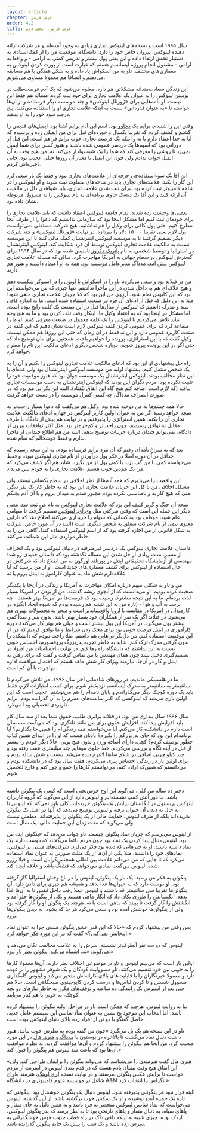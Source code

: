 ```yaml
---
layout: article
chapter: فرش قرمز
order: 4.2
title: فرش قرمز، بخش دوم
---
```




سال ۱۹۹۵ است و نسخه‌های لینوکس تجاری زیادی به وجود آمده‌اند و هر شرکت ارائه دهنده لینوکس، پیروان خاص خود را دارد. دانشگاه، موقعیت من را از کمک‌استادی به دستیار تحقق ارتقاء داده و این یعنی پول بیشتر و تدریس کمتر. به آرامی - و واقعا به آرامی - مشغول انجام پروژه لیسانسم هستم که عبارت است از پورت کردن لینوکس به معماری‌های مختلف. تاو به من اسکواش یاد داده و به شکل هفتگی با هم مسابقه می‌دهیم و انصافا هم معمولا مساوی می‌شویم.

این زندگی سعادت‌مندانه مشکلاتی هم دارد. معلوم می‌شود که یک آدم فرصت‌طلب در بوستن لینوکس را به عنوان یک علامت تجاری برای خود ثبت کرده. مساله هم فقط این نیست. او نامه‌هایی برای «ژورنال لینوکس» و چند موسسه دیگر فرستاده و از آن‌ها خواسته تا «به عنوان قدردانی» نسبت به اینکه علامت تجاری او را استفاده می‌کنند، پنج درصد سود خود را به او بدهند. 

وقتی این را شنیدم، برایم یک <abbr title="Dejavu - همان حالتی که مغز تصور می کند چیزی که در حال اتفاق افتادن است را قبلا در خواب دیده.">دجاوو</abbr > بود. اسم این آدم برایم آشنا بود. ایمیل‌های قدیمی را گشتم و کشف کردم که تقریبا یکسال و خورده‌ای قبل برای من ایمیلی زده و پرسیده که آیا به خدا اعتقاد دارم یا نه و اینکه یک فرصت تجاری خوب برایم فراهم است. این قبل از دورانی بود که اسپم‌ها یک دردسر عمومی شده باشند و هنوز کسی برای شما ایمیل نمی‌زد تا روشی را معرفی کند که شما را یک شبه پولدار می‌کند. نه. من هیچ وقت به آن ایمیل جواب ندادم ولی چون این ایمیل با معیار آن‌ روزها خیلی عجیب بود، جایی ذخیره‌اش کردم. 

این آقا یک سوءاستفاده‌چی حرفه‌ای از علامت‌های تجاری نبود و فقط یک بار سعی کرد این کار را بکند. علامت‌های تجاری باید در شاخه‌های متفاوت ثبت شوند و او لینوکس را در شاخه کامپیوتر ثبت کرده بود. برای ثبت شدن علامت تجاری، باید شواهدی دال بر مالکیت آن ارائه کنید و این آقا یک دیسک حاوی برنامه‌ای به نام لینوکس را به مسوول مربوطه نشان داده بود. 

بعضی‌ها وحشت زده شدند. تمام جامعه لینوکس اعتقاد داشت که باید علامت تجاری را برای خودمان ثبت کنیم اما مشکل اینجا بود که سازمانی نداشتیم که دعوا را از طرف آنجا مطرح کنیم. حتی پول کافی برای وکیل را هم نداشتیم. هیچ شرکت مستقلی نمی‌توانست پول لازم یعنی تقریبا ۱۵۰۰۰ دلار را بپردازد. در نهایت «ژورنال لینوکس» و چند شرکت دیگر تصمیم گرفتند تا به موسسه لینوکس اینترنشنال کمک مالی کنند تا این موسسه نسبت به مالکیت علامت تجاری لینوکس توسط آن فرد شکایت کند. لینوکس اینترنشنال در استرالیا و توسط شخصی به نام <abbr title="Patrick D'Cruze">پاتریک دکروز</abbr > تاسیس شده بود که در سال ۱۹۹۴ برای گسترش لینوکس در سطح جهانی به آمریکا مهاجرت کرد. سالی که مساله علامت تجاری لینوکس پیش آمد، مدداگ مدیرعامل موسسه بود. همه به او اعتماد داشتند و هنوز هم دارند.

من در فنلاند بود و سعی می‌کردم تاو را در اسکواش یا آوتون را در اسنوکر شکست دهم و هیچ علاقه‌ای هم به داخل شدن در این ماجرا نداشتم. تنها چیزی که من می‌خواستم این بود که این کابوس تمام شود. آرزوی من این بود که کلا جریان علامت تجاری ملغی شود؛ مثلا به این دلیل که قبل از ادعای آن فرد در صنعت استفاده شده است. ما به اندازه کافی سند و مدرک داشتیم که لینوکس از سال‌ها قبل در این صنعت یک کلمه رایج بوده است. اما مشکل در اینجا بود که به اعتقاد وکیل ما، اینکار وقت تلف کردن بود و ما به هیچ وجه نباید تلاش می‌کردیم تا لینوکس را یک کلمه معمول در صنعت معرفی کنیم. او ما را متقاعد کرد که برای عمومی کردن کلمه لینوکس لازم است نشان دهیم که این کلمه در صنعت کاربرد عمومی دارد و این نه فقط در آن زمان که حتی این روزها هم ممکن نیست. وکیل گفت که با این استراتژی، پرونده را خواهیم باخت. همچنین برای مان توضیح داد که حتی اگر در این پرونده پیروز شویم، دوباره شخص دیگری ادعای مالکیت این نام را مطرح خواهد کرد.

راه حل پیشنهادی او این بود که ادعای مالکیت علامت تجاری لینوکس را بکنیم و آن را به یک شخص منتقل کنیم. پیشنهاد اولیه من موسسه لینوکس اینترنشنال بود ولی عده‌ای با این نظر مخالف بودند. لینوکس اینترنشنال یک موسسه جوان بود که هنوز موقعیت خود را تثبیت نکرده بود. مردم نگران این بودند که لینوکس اینترنشنال به دست موسسات تجاری بیافتد (که لازم است اضافه کنم هیچ گاه این اتفاق نیُفتاد). البته این نگرانی هم بود که در صورت انصراف مدداگ، چه کسی کنترل موسسه را در دست خواهد گرفت.

حالا همه چشم‌ها به من دوخته شده بود. وکیل هم می‌گفت که دعوا بسیار راحت‌تر به نتیجه خواهد رسید اگر من به عنوان اولین کاربر لینوکس در جهان، ادعای مالکیت علامت تجاری آن را بکنم. همین استراتژی را پذیرفتیم و در نهایت هم پیش از دادگاه با طرف مقابل به توافق رسیدیم، چون راحت‌تر و کم‌خرج‌تر بود. مثل اکثر توافقات بیرون از دادگاه، نمی‌توانم چندان درباره جزییات توضیح بدهم. البته من هم اطلاع چندانی از ماجرا ندارم و فقط خوشحالم که تمام شده.

بعد که به سراغ نامه‌ای رفتم که آن مرد برایم فرستاده بودم، به این نتیجه رسیدم که حداقل در آن دوره اصلا در فکر پول درآوردن از نام تجاری لینوکس نبوده و فقط می‌خواسته کمی با من گپ بزند یا کمی پول از من بگیرد. شاید هم اگر کشف می‌کرد که من یک هم‌دین خوب هستم، علامت تجاری را به خودم پس می‌داد. 

این واقعیت را می‌پذیرم که همه آدم‌ها از نظر اخلاقی در سطح یکسانی نیستند ولی مشکل اخلاقی من با کل این جریان علامت تجاری این بود که به خاطر کار یک نفر دیگر،‌ منی که هیچ کار بد و نامناسبی نکرده بودم مجبور شدم به میدان بروم و با آن آدم بجنگم. 

نتیجه آن جنگ و گریز کثیف این بود که علامت تجاری لینوکس به نام من ثبت شد. معنی دیگر این جمله این است که وقتی شرکتی مثل <abbr title="شرکتی در ویرجیانا که در ۱۹۹۳ تاسیس شد و پشت سایت‌هایی مانند ThinkGeek و سورس فورج است. این شرکت از ۲۰۰۹ به بعد گیک‌نت نام گرفته است.">وی.ای. لینوکس</abbr > تصمیم گرفت تا سهامی عام شود، موظف بود به کسانی که سهام را خریداری می‌کنند اطلاع دهد که دارایی معنوی نیمی از نام شرکت متعلق به شخص دیگری است (البته در آن مورد خاص، شرکت به شکل قانونی از من اجازه گرفته بود که از اسم لینوکس استفاده کند). گاهی من را به خاطر مواردی مثل این شماتت می‌کنند.

داستان علامت تجاری لینوکس یک دردسر غیرمترقبه در دنیای لینوکس بود و یک انحراف از مسیر. مدت زیادی از حل شدن این مساله نگذشته بود که داستان جدیدی رو شد: مهندسی از آزمایشگاه تحقیقاتی اینتل در پورتلند اورگون به من اطلاع داد که شرکتش در حال استفاده از لینوکس برای کشف معماری‌های جدید است. او از من پرسید که آیا علاقه‌دارم شش ماه به عنوان کارآموز به اینتل بروم یا نه. 

من و تاو به شکلی مبهم درباره امکان مهاجرت به آمریکا و زندگی در آن‌جا با یکدیگر صحبت کرده بودیم. او می‌دانست که از آبجوی ریشه گذشته، من از بودن در آمریکا بسیار لذت برد‌ه‌ام. ما به این نتیجه مشترک رسیده بود که فرصت‌ها در آمریکا بهتر هستند - چه برسد به آب و هوا - (تازه من به این نتیجه هم رسیده بودم که شیوه ایجاد انگیزه در کارمندان در آمریکا در مقایسه با اروپا  واقع‌بینانه‌تر است و منجر به محصولات بهتری هم می‌شود. در فنلاند اگر یک نفر از همکاران خود بسیار بهتر باشد، بدون سر و صدا کمی بیشتر پول می‌گیرد. در آمریکا این پول بیشتر است و خیلی هم بهتر کار می‌کند). دوره کارآموزی در اینتل فرصت خوبی بود برای محک زدن شرایط و ما توافق کردیم که من از این موقعیت استفاده کنم. من دل‌نگرانی‌هایی هم داشتم. مثلا راحت نبودم که دانشکده را بدون گرفتن مدرک ترک کنم. شاید به خاطر تجربه پدربزرگ پروفسورم، احساس خوبی نسبت به این نداشتم که دانشگاه راه رها کنم. در نهایت، احساسات من اصولا در تصمیم‌گیری دخیل نشد چون همان مهندس با من تماس گرفت و گفت که برای رفتن به اینتل و کار در آن‌جا، نیازمند ویزای کار شش ماهه هستم که احتمال موافقت اداره مهاجرت با آن کم است. 

ما در هلسینکی ماندیم. در روزهای شادمانی آخر سال ۱۹۹۶، من تلاش می‌کردم تا سانتیمتر به سانتیمتر به مدرک لیسانسم نزدیک‌تر شوم. برای کسب امتیازات لازم، فقط باید یک دوره کوچک دیگر می‌گذراندم و پایان نامه‌ام را هم می‌نوشتم. عجیب است که این اولین باری می‌شد که لینوکسی که اکثر ساعت‌های عمرم را به آن گذرانده بودم، برایم کاربردی تحصیلی پیدا می‌کرد. 

سال ۱۹۹۶ سال بیداری من بود. در فنلاند برابری طلب، حقوق شما بعد از سه سال کار باید افزایش پیدا کند. افزایش حقوق برای من مانند تلنگری بود که می‌گفت سه سال است دارم در دانشکده کار می‌کنم. آیا می‌خواستم همه زندگی‌ام را همین جا بگذارنم؟ آیا برنامه‌ام این بود که جای پدربزرگم را بگیرم؟ یادتان هست که او را در ابتدای همین کتاب چطور توصیف کردم؟ کچل، دارای اضافه وزن و بدون هیچ بویی. حالا دیگر خودم را بیشتر از قبل در آینه نگاه و بررسی می‌کردم. خط جلوی موهایم چند میلیمتری عقب رفته بود و چند کیلو چربی اضافی در شکم سابقا لاغرم دیده می‌شد. بیست و شش ساله بودم و برای اولین بار در زندگی احساس پیری می‌کردم. هفت سال بود که در دانشکده بودم و می‌دانستم که همین‌که اراده کنم، می‌توانستم کارها را جمع و جور کنم و فارغ‌التحصیل شوم. 

***

<div class="journal">

دختر ده ساله من کلی، می‌گوید این اوج خوش‌بختی است که کسی یک پنگوئن داشته باشد. ما دور آتش کمپ نشسته‌ایم و لینوس دارد از این می‌گوید که گروه کاربران لینوکس بریستول در انگلستان برایش یک پنگوئن خریده‌اند. کلی باور نمی‌کند که لینوس تا به حال به دیدن آن حیوان نرفته و لینوس توضیح می‌دهد که آنها در اصل یک پنگوئن نخریده‌اند بلکه از طرف لینوس، حمایت مالی از یک پنگوئن را پذیرفته‌اند. مطمئن نیست ولی می‌گوید که مدت زمان این حمایت مالی، یک سال است.

از لینوس می‌پرسم که جریان نماد پنگوئن چیست. تاو جواب می‌دهد که «پنگوئن ایده من بود. لینوس دنبال پیدا کردن یک نماد بود چون مردم دائما می‌گفتند که دوست دارند یک نماد داشته باشند. او به چیزهایی که دیده بود فکر می‌کرد. شرکت‌های مبتنی بر لینوکس، نمادهای خود را داشتند. مثلا یکی از آن‌ها از یک مثلث صورتی به عنوان نماد استفاده می‌کرد که تا جایی که من می‌دانم علامت بین‌المللی همجنس‌گرایان است و قبلا رزرو شده. لینوس می‌گفت نمادی می‌خواهد که قشنگ باشد و علاقه ایجاد کند.

پنگوئن به فکر من رسید. یک بار یک پنگوئن، لینوس را در باغ وحش استرالیا گاز گرفته بود. او دوست دارد که به حیوان‌ها غذا بدهد و همیشه هم چیزی برای دادن دارد. آن پنگوئن‌ها تقریبا سی سانتیمتر قد داشتند و لینوس عملا رفت داخل قفس تا به آن‌ها غذا بدهد. انگشتانش را طوری تکان داد که انگار ماهی هستند و یکی از پنگوئن‌ها جلو آمد و انگشتش را گاز گرفت تا ببیند که ماهی است یا نه. هرچند یک پنگوئن او را گاز گرفته بود ولی از پنگوئن‌ها خوشش آمده بود و سعی می‌کرد هر جا که بشود،‌ به دیدن پنگوئن‌ها برود.

پس وقتی من پیشنهاد کردم که «حالا که این قدر عشق پنگوئن هستی چرا به عنوان نماد انتخابش نمی‌کنی؟» گفت که در این مورد فکر خواهد کرد.»

لینوس که دو سه نفر آنطرف‌تر نشسته، سرش را به علامت مخالفت تکان می‌دهد و می‌گوید: «نه. اشتباه می‌کند. پنگوئن نظر تاو نبود.»

اولین بار است که می‌بینم لینوس و تاو در موضوعی اختلاف نظر دارند. آن‌ها معمولا کارها را به خوبی بین خود تقسیم می‌کنند. تاو مسوولیت کودکان و یک شوهر مشهور را بر عهده دارد و معمولا خبرنگاران را با قابلیت‌های بالای کاراته‌اش متحیر می‌کند و لینوس گاه‌گداری مسوول شستن و تا کردن لباس‌ها و درست کردن کاپوچینوی صبحگاهی است. حالا هم حتی بعد از استرس یک رانندگی ده ساعته و توقف‌های مکرر به خاطر نیازهای دو بچه کوچک، به خوبی با هم کنار می‌آیند.

بنا به روایت لینوس، هرچند که ممکن است تاو در مراحل اولیه پنگوئن را پیشنهاد کرده باشد، اما انتخاب این موجود یخ نشین به عنوان نماد شانس این سیستم عامل جدید، حاصل گفتگو با دو تن از افراد رده بالای دنیای لینوکس بوده است.

تاو در این نسخه هم یک بل می‌گیرد «چون من گفته بودم به نظرش خوب نیامد. هنوز داشت دنبال نماد می‌گشت تا بالاخره در بوستون با <abbr title="از شخصیت‌های مهم دنیای لینوکس">مدداگ</abbr > و <abbr title="Henry Hall">هنری هال</abbr > در این مورد صحبت کرد. من آنجا هم پنگوئن را پیشنهاد کردم و آن‌ها موافقت کردند. به نظرم موافقت آن‌ها بود که باعث شد لینوس هم پنگوئن را قبول کند.»

«هنری هال گفت هنرمندی را می‌شناسد که می‌تواند پنگوئن را برایمان طراحی کند. ولی این اتفاق هیچ وقت نیفتاد. یادم هست که در قدم بعدی لینوس در اینترنت از مردم خواست تا برایش عکس پنگوئن بفرستند و در نهایت نسخه <abbr title="Larry Ewing">لری اوینگ</abbr >، هنرمند طراح شاغل در موسسه علوم کامپیوتری در دانشگاه A&M تگزاس را انتخاب کرد.»

البته قرار نبود هر پنگوئنی پذیرفته شود. لینوس دنبال یک پنگوئن خوشحال بود. پنگوئنی که تازه یک خمره آبجو نوشیده و از یک سکس خوب برگشته باشد. از این گذشته، لینوس می‌خواست که نماد شانس لینوکس منحصر به فرد باشد و به همین دلیل به جای منقار و پاهای سیاه، به دنبال منقار و پاهای نارنجی بود تا به نظر برسد که پدر پنگوئن لینوکس، اردک بوده. چیزی شبیه به اینکه دافی داک در راه قطب جنوب هوس خوشگذرانی به سرش زده باشد و یک شب را پیش یک خانم پنگوئن گذرانده باشد.


</div >

